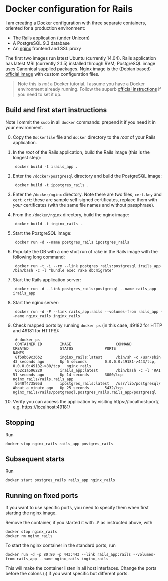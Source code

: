 # Docker configuration for Rails
I am creating a [Docker](https://www.docker.io/) configuration
with three separate containers, oriented for a production
environment:

* The Rails application (under [Unicorn](http://unicorn.bogomips.org/))
* A PostgreSQL 9.3 database
* An [nginx](http://nginx.org/) frontend and SSL proxy

The first two images run latest Ubuntu (currently 14.04). Rails
application has latest MRI (currently 2.1.5) installed through RVM;
PostgreSQL image uses Canonical supplied packages. Nginx image is the
(Debian based) [official image](https://registry.hub.docker.com/_/nginx/)
with custom configuration files.

> Note this is *not* a Docker tutorial. I assume you have a
> Docker environment already running. Follow the superb
> [official instructions](https://docs.docker.com/#installation-guides)
> if you need to set it up.

## Build and first start instructions

Note I ommit the `sudo` in all `docker` commands: prepend it if you
need it in your environment.

0. Copy the `Dockerfile` file and `docker` directory to the _root_
   of your Rails application.

1. In the _root_ of the Rails application, build the Rails image
   (this is the longest step):

        docker build -t irails_app .

2. Enter the `/docker/postgresql` directory and build the
   PostgreSQL image:

        docker build -t ipostgres_rails .

3. Enter the `/docker/nginx` directory. Note there are two files,
   `cert.key` and `cert.crt`: these are sample self-signed certificates,
   replace them with *your* certificates (with the same file names and
   without passphrase).

4. From the `/docker/nginx` directory, build the nginx image:

        docker build -t inginx_rails .

5. Start the PostgreSQL image:

        docker run -d --name postgres_rails ipostgres_rails

6. Populate the DB with a one shot run of rake in the Rails image with the
   following long command:

        docker run -t -i --rm --link postgres_rails:postgresql irails_app /bin/bash -c -l "bundle exec rake db:migrate"

7. Start the Rails application server:

        docker run -d --link postgres_rails:postgresql --name rails_app irails_app

8. Start the nginx server:

        docker run -d -P --link rails_app:rails --volumes-from rails_app --name nginx_rails inginx_rails

9. Check mapped ports by running `docker ps` (in this case, 49182 for HTTP and 49181 for HTTPS):

        # docker ps
        CONTAINER ID        IMAGE                    COMMAND                CREATED              STATUS              PORTS                                           NAMES
        8f59b69c36b2        inginx_rails:latest      /bin/sh -c /usr/sbin   43 seconds ago       Up 6 seconds        0.0.0.0:49181->443/tcp, 0.0.0.0:49182->80/tcp   nginx_rails                                                        
        652c1a506220        irails_app:latest        /bin/bash -c -l 'RAI   51 seconds ago       Up 14 seconds       3000/tcp                                        nginx_rails/rails,rails_app                                        
        5640f473505d        ipostgres_rails:latest   /usr/lib/postgresql/   About a minute ago   Up 25 seconds       5432/tcp                                        nginx_rails/rails/postgresql,postgres_rails,rails_app/postgresql   

10. Verify you can access the application by visiting https://localhost:port/,
    e.g. https://localhost:49181/

## Stopping

Run

    docker stop nginx_rails rails_app postgres_rails

## Subsequent starts

Run

    docker start postgres_rails rails_app nginx_rails

## Running on fixed ports

If you want to use specific ports, you need to specify them when first
starting the nginx image.

Remove the container, if you started it with `-P` as instructed above,
with

    docker stop nginx_rails
    docker rm nginx_rails

To start the nginx container in the standard ports, run

    docker run -d -p 80:80 -p 443:443 --link rails_app:rails --volumes-from rails_app --name nginx_rails inginx_rails

This will make the container listen in all host interfaces.
Change the ports before the colons (:) if you want specific but
different ports.
